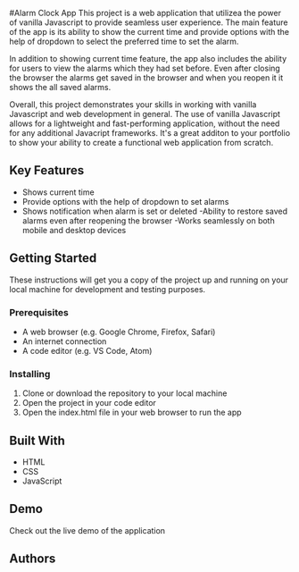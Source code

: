 #Alarm Clock App
This project is a web application that utilizea the power of vanilla Javascript to provide seamless user experience. The main feature of the app is its ability to show the current time and provide options  with the help of dropdown to select the preferred time to set the alarm.

In addition to showing current time feature, the app also includes the ability for users to view the alarms which they had set before. Even after closing the browser the alarms get saved in the browser and when you reopen it it shows the all saved alarms.

Overall, this project demonstrates your skills in working with vanilla Javascript and web development in general. The use of vanilla Javascript allows for a lightweight and fast-performing application, without the need for any additional Javacript frameworks. It's a great additon to your portfolio to show your ability to create a functional web application from scratch.

## Key Features

- Shows current time
- Provide options with the help of dropdown to set alarms
- Shows notification when alarm is set or deleted
-Ability to restore saved alarms even after reopening the browser
-Works seamlessly on both mobile and desktop devices

## Getting Started

These instructions will get you a copy of the project up and running on your local machine for development and testing purposes.

### Prerequisites

- A web browser (e.g. Google Chrome, Firefox, Safari)
- An internet connection
- A code editor (e.g. VS Code, Atom)

### Installing

1. Clone or download the repository to your local machine
2. Open the project in your code editor
3. Open the index.html file in your web browser to run the app

## Built With

- HTML
- CSS
- JavaScript

## Demo

Check out the live demo of the application

## Authors
 
 

